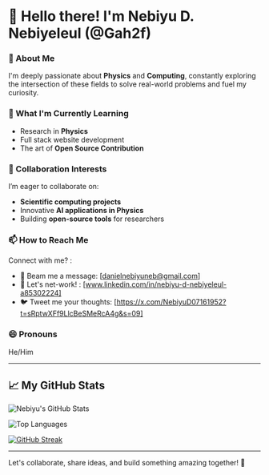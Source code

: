 # 👋 Hello there! I'm Nebiyu D. Nebiyeleul (@Gah2f)  

### 👀 About Me  
I'm deeply passionate about **Physics** and **Computing**, constantly exploring the intersection of these fields to solve real-world problems and fuel my curiosity.  

### 🌱 What I'm Currently Learning  
- Research in **Physics**  
- Full stack website development  
- The art of **Open Source Contribution**  

### 💞️ Collaboration Interests  
I’m eager to collaborate on:  
- **Scientific computing projects**  
- Innovative **AI applications in Physics**  
- Building **open-source tools** for researchers  

### 📫 How to Reach Me  
Connect with me? :  
- 🚀 Beam me a message: [danielnebiyuneb@gmail.com]  
- 💼 Let's net-work! : [www.linkedin.com/in/nebiyu-d-nebiyeleul-a85302224]  
- 🐦 Tweet me your thoughts: [https://x.com/NebiyuD07161952?t=sRptwXFf9LlcBeSMeRcA4g&s=09]  

### 😄 Pronouns  
He/Him  

---

## 📈 My GitHub Stats

![Nebiyu's GitHub Stats](https://github-readme-stats.vercel.app/api?username=gah2f&show_icons=true&theme=default)

![Top Languages](https://github-readme-stats.vercel.app/api/top-langs/?username=gah2f&layout=compact&theme=default)

[![GitHub Streak](https://streak-stats.demolab.com?user=gah2f&theme=default&border_radius=5)](https://git.io/streak-stats)

---

Let's collaborate, share ideas, and build something amazing together! 🚀  


<!---
Gah2f/Gah2f is a ✨ special ✨ repository because its `README.md` (this file) appears on your GitHub profile.
You can click the Preview link to take a look at your changes.
--->
